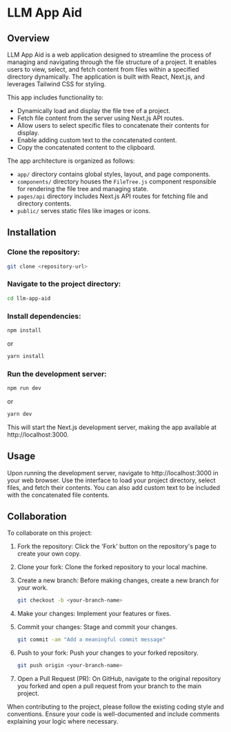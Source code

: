 # LLM App Aid

## Overview

LLM App Aid is a web application designed to streamline the process of managing and navigating through the file structure of a project. It enables users to view, select, and fetch content from files within a specified directory dynamically. The application is built with React, Next.js, and leverages Tailwind CSS for styling.

This app includes functionality to:

- Dynamically load and display the file tree of a project.
- Fetch file content from the server using Next.js API routes.
- Allow users to select specific files to concatenate their contents for display.
- Enable adding custom text to the concatenated content.
- Copy the concatenated content to the clipboard.

The app architecture is organized as follows:

- `app/` directory contains global styles, layout, and page components.
- `components/` directory houses the `FileTree.js` component responsible for rendering the file tree and managing state.
- `pages/api` directory includes Next.js API routes for fetching file and directory contents.
- `public/` serves static files like images or icons.

## Installation

### Clone the repository:

```bash
git clone <repository-url>
```

### Navigate to the project directory:

```bash
cd llm-app-aid
```

### Install dependencies:

```bash
npm install
```

or

```bash
yarn install
```

### Run the development server:

```bash
npm run dev
```

or

```bash
yarn dev
```

This will start the Next.js development server, making the app available at http://localhost:3000.

## Usage

Upon running the development server, navigate to http://localhost:3000 in your web browser. Use the interface to load your project directory, select files, and fetch their contents. You can also add custom text to be included with the concatenated file contents.

## Collaboration

To collaborate on this project:

1. Fork the repository: Click the 'Fork' button on the repository's page to create your own copy.
2. Clone your fork: Clone the forked repository to your local machine.
3. Create a new branch: Before making changes, create a new branch for your work.

   ```bash
   git checkout -b <your-branch-name>
   ```

4. Make your changes: Implement your features or fixes.
5. Commit your changes: Stage and commit your changes.

   ```bash
   git commit -am "Add a meaningful commit message"
   ```

6. Push to your fork: Push your changes to your forked repository.

   ```bash
   git push origin <your-branch-name>
   ```

7. Open a Pull Request (PR): On GitHub, navigate to the original repository you forked and open a pull request from your branch to the main project.

When contributing to the project, please follow the existing coding style and conventions. Ensure your code is well-documented and include comments explaining your logic where necessary.
